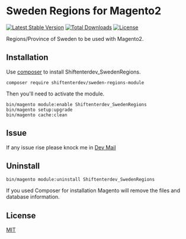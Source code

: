 # Sweden Regions for Magento2

[![Latest Stable Version](https://poser.pugx.org/shiftenterdev/sweden-regions-module/v)](//packagist.org/packages/shiftenterdev/sweden-regions-module)
[![Total Downloads](https://poser.pugx.org/shiftenterdev/sweden-regions-module/downloads)](//packagist.org/packages/shiftenterdev/sweden-regions-module)
[![License](https://poser.pugx.org/shiftenterdev/sweden-regions-module/license)](//packagist.org/packages/shiftenterdev/sweden-regions-module)

Regions/Province of Sweden to be used with Magento2.

## Installation

Use [composer](https://getcomposer.org/) to install Shiftenterdev_SwedenRegions.

```
composer require shiftenterdev/sweden-regions-module
```

Then you'll need to activate the module.

```
bin/magento module:enable Shiftenterdev_SwedenRegions
bin/magento setup:upgrade
bin/magento cache:clean
```
## Issue

If any issue rise please knock me in [Dev Mail](mailto:info@shiftenter.dev?subject=[GitHub]%20SwedenRegionM2%20Issue)

## Uninstall

```
bin/magento module:uninstall Shiftenterdev_SwedenRegions
```

If you used Composer for installation Magento will remove the files and database information.

## License

[MIT](https://choosealicense.com/licenses/mit/)
